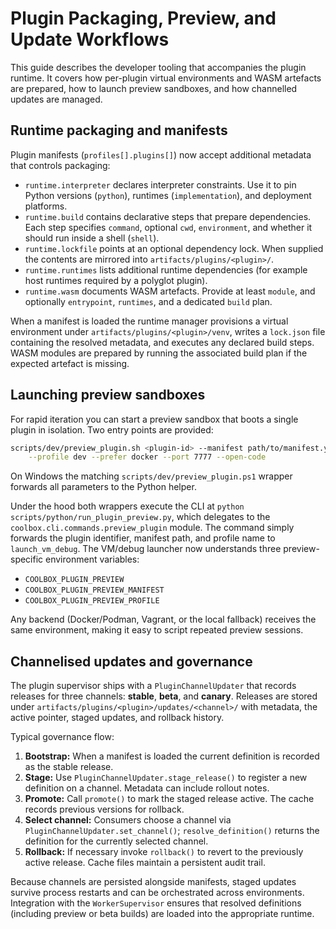 # Plugin Packaging, Preview, and Update Workflows

This guide describes the developer tooling that accompanies the plugin
runtime. It covers how per-plugin virtual environments and WASM artefacts are
prepared, how to launch preview sandboxes, and how channelled updates are
managed.

## Runtime packaging and manifests

Plugin manifests (`profiles[].plugins[]`) now accept additional metadata that
controls packaging:

* `runtime.interpreter` declares interpreter constraints. Use it to pin Python
  versions (`python`), runtimes (`implementation`), and deployment platforms.
* `runtime.build` contains declarative steps that prepare dependencies. Each
  step specifies `command`, optional `cwd`, `environment`, and whether it
  should run inside a shell (`shell`).
* `runtime.lockfile` points at an optional dependency lock. When supplied the
  contents are mirrored into `artifacts/plugins/<plugin>/`.
* `runtime.runtimes` lists additional runtime dependencies (for example host
  runtimes required by a polyglot plugin).
* `runtime.wasm` documents WASM artefacts. Provide at least `module`, and
  optionally `entrypoint`, `runtimes`, and a dedicated `build` plan.

When a manifest is loaded the runtime manager provisions a virtual environment
under `artifacts/plugins/<plugin>/venv`, writes a `lock.json` file containing
the resolved metadata, and executes any declared build steps. WASM modules are
prepared by running the associated build plan if the expected artefact is
missing.

## Launching preview sandboxes

For rapid iteration you can start a preview sandbox that boots a single plugin
in isolation. Two entry points are provided:

```bash
scripts/dev/preview_plugin.sh <plugin-id> --manifest path/to/manifest.yaml \
    --profile dev --prefer docker --port 7777 --open-code
```

On Windows the matching `scripts/dev/preview_plugin.ps1` wrapper forwards all
parameters to the Python helper.

Under the hood both wrappers execute the CLI at
`python scripts/python/run_plugin_preview.py`, which delegates to the
`coolbox.cli.commands.preview_plugin` module. The command simply forwards the
plugin identifier, manifest path, and profile name to `launch_vm_debug`. The
VM/debug launcher now understands three preview-specific environment
variables:

* `COOLBOX_PLUGIN_PREVIEW`
* `COOLBOX_PLUGIN_PREVIEW_MANIFEST`
* `COOLBOX_PLUGIN_PREVIEW_PROFILE`

Any backend (Docker/Podman, Vagrant, or the local fallback) receives the same
environment, making it easy to script repeated preview sessions.

## Channelised updates and governance

The plugin supervisor ships with a `PluginChannelUpdater` that records releases
for three channels: **stable**, **beta**, and **canary**. Releases are stored
under `artifacts/plugins/<plugin>/updates/<channel>/` with metadata, the active
pointer, staged updates, and rollback history.

Typical governance flow:

1. **Bootstrap:** When a manifest is loaded the current definition is recorded
   as the stable release.
2. **Stage:** Use `PluginChannelUpdater.stage_release()` to register a new
   definition on a channel. Metadata can include rollout notes.
3. **Promote:** Call `promote()` to mark the staged release active. The cache
   records previous versions for rollback.
4. **Select channel:** Consumers choose a channel via `PluginChannelUpdater.set_channel()`;
   `resolve_definition()` returns the definition for the currently selected
   channel.
5. **Rollback:** If necessary invoke `rollback()` to revert to the previously
   active release. Cache files maintain a persistent audit trail.

Because channels are persisted alongside manifests, staged updates survive
process restarts and can be orchestrated across environments. Integration with
the `WorkerSupervisor` ensures that resolved definitions (including preview or
beta builds) are loaded into the appropriate runtime.

